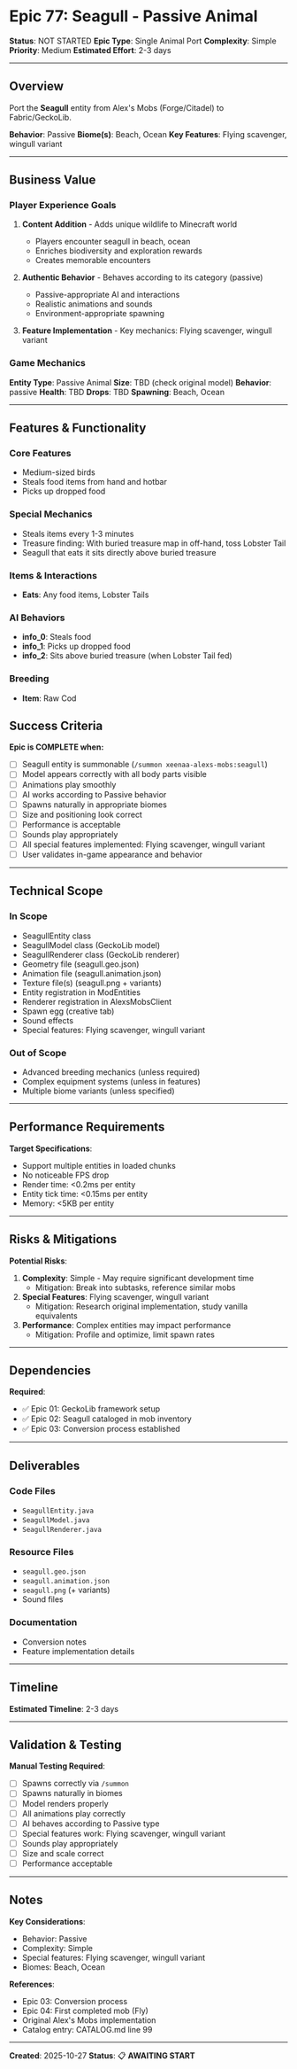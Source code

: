 # Epic 77: Seagull - Passive Animal

**Status**: NOT STARTED
**Epic Type**: Single Animal Port
**Complexity**: Simple
**Priority**: Medium
**Estimated Effort**: 2-3 days

---

## Overview

Port the **Seagull** entity from Alex's Mobs (Forge/Citadel) to Fabric/GeckoLib.

**Behavior**: Passive
**Biome(s)**: Beach, Ocean
**Key Features**: Flying scavenger, wingull variant

---

## Business Value

### Player Experience Goals

1. **Content Addition** - Adds unique wildlife to Minecraft world
   - Players encounter seagull in beach, ocean
   - Enriches biodiversity and exploration rewards
   - Creates memorable encounters

2. **Authentic Behavior** - Behaves according to its category (passive)
   - Passive-appropriate AI and interactions
   - Realistic animations and sounds
   - Environment-appropriate spawning

3. **Feature Implementation** - Key mechanics: Flying scavenger, wingull variant

### Game Mechanics

**Entity Type**: Passive Animal
**Size**: TBD (check original model)
**Behavior**: passive
**Health**: TBD
**Drops**: TBD
**Spawning**: Beach, Ocean

---

## Features & Functionality

### Core Features
- Medium-sized birds
- Steals food items from hand and hotbar
- Picks up dropped food

### Special Mechanics
- Steals items every 1-3 minutes
- Treasure finding: With buried treasure map in off-hand, toss Lobster Tail
- Seagull that eats it sits directly above buried treasure

### Items & Interactions
- **Eats**: Any food items, Lobster Tails

### AI Behaviors
- **info_0**: Steals food
- **info_1**: Picks up dropped food
- **info_2**: Sits above buried treasure (when Lobster Tail fed)

### Breeding
- **Item**: Raw Cod


## Success Criteria

**Epic is COMPLETE when:**

- [ ] Seagull entity is summonable (`/summon xeenaa-alexs-mobs:seagull`)
- [ ] Model appears correctly with all body parts visible
- [ ] Animations play smoothly
- [ ] AI works according to Passive behavior
- [ ] Spawns naturally in appropriate biomes
- [ ] Size and positioning look correct
- [ ] Performance is acceptable
- [ ] Sounds play appropriately
- [ ] All special features implemented: Flying scavenger, wingull variant
- [ ] User validates in-game appearance and behavior

---

## Technical Scope

### In Scope

- SeagullEntity class
- SeagullModel class (GeckoLib model)
- SeagullRenderer class (GeckoLib renderer)
- Geometry file (seagull.geo.json)
- Animation file (seagull.animation.json)
- Texture file(s) (seagull.png + variants)
- Entity registration in ModEntities
- Renderer registration in AlexsMobsClient
- Spawn egg (creative tab)
- Sound effects
- Special features: Flying scavenger, wingull variant

### Out of Scope

- Advanced breeding mechanics (unless required)
- Complex equipment systems (unless in features)
- Multiple biome variants (unless specified)

---

## Performance Requirements

**Target Specifications**:
- Support multiple entities in loaded chunks
- No noticeable FPS drop
- Render time: <0.2ms per entity
- Entity tick time: <0.15ms per entity
- Memory: <5KB per entity

---

## Risks & Mitigations

**Potential Risks**:
1. **Complexity**: Simple - May require significant development time
   - Mitigation: Break into subtasks, reference similar mobs
2. **Special Features**: Flying scavenger, wingull variant
   - Mitigation: Research original implementation, study vanilla equivalents
3. **Performance**: Complex entities may impact performance
   - Mitigation: Profile and optimize, limit spawn rates

---

## Dependencies

**Required**:
- ✅ Epic 01: GeckoLib framework setup
- ✅ Epic 02: Seagull cataloged in mob inventory
- ✅ Epic 03: Conversion process established

---

## Deliverables

### Code Files
- `SeagullEntity.java`
- `SeagullModel.java`
- `SeagullRenderer.java`

### Resource Files
- `seagull.geo.json`
- `seagull.animation.json`
- `seagull.png` (+ variants)
- Sound files

### Documentation
- Conversion notes
- Feature implementation details

---

## Timeline

**Estimated Timeline**: 2-3 days

---

## Validation & Testing

**Manual Testing Required**:
- [ ] Spawns correctly via `/summon`
- [ ] Spawns naturally in biomes
- [ ] Model renders properly
- [ ] All animations play correctly
- [ ] AI behaves according to Passive type
- [ ] Special features work: Flying scavenger, wingull variant
- [ ] Sounds play appropriately
- [ ] Size and scale correct
- [ ] Performance acceptable

---

## Notes

**Key Considerations**:
- Behavior: Passive
- Complexity: Simple
- Special features: Flying scavenger, wingull variant
- Biomes: Beach, Ocean

**References**:
- Epic 03: Conversion process
- Epic 04: First completed mob (Fly)
- Original Alex's Mobs implementation
- Catalog entry: CATALOG.md line 99

---

**Created**: 2025-10-27
**Status**: 📋 **AWAITING START**
